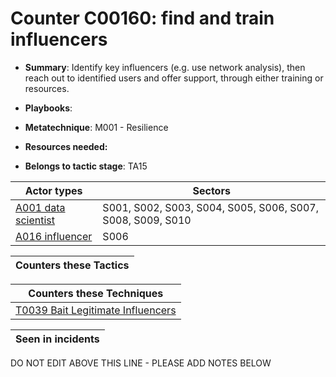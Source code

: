 # Counter C00160: find and train influencers

* **Summary**: Identify key influencers (e.g. use network analysis), then reach out to identified users and offer support, through either training or resources.

* **Playbooks**: 

* **Metatechnique**: M001 - Resilience

* **Resources needed:** 

* **Belongs to tactic stage**: TA15


| Actor types | Sectors |
| ----------- | ------- |
| [A001 data scientist](../../generated_pages/actortypes/A001.md) | S001, S002, S003, S004, S005, S006, S007, S008, S009, S010 |
| [A016 influencer](../../generated_pages/actortypes/A016.md) | S006 |



| Counters these Tactics |
| ---------------------- |



| Counters these Techniques |
| ------------------------- |
| [T0039 Bait Legitimate Influencers](../../generated_pages/techniques/T0039.md) |



| Seen in incidents |
| ----------------- |


DO NOT EDIT ABOVE THIS LINE - PLEASE ADD NOTES BELOW